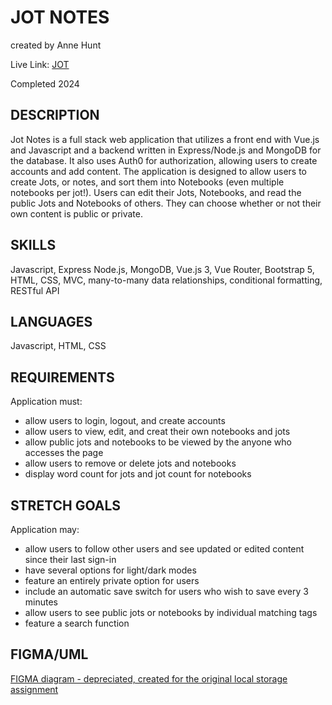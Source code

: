 # JOT NOTES

created by Anne Hunt

Live Link: [JOT](https://jot-notes.annehunt.dev)

Completed 2024

## DESCRIPTION

Jot Notes is a full stack web application that utilizes a front end with Vue.js and Javascript and a backend written in Express/Node.js and MongoDB for the database. It also uses Auth0 for authorization, allowing users to create accounts and add content. The application is designed to allow users to create Jots, or notes, and sort them into Notebooks (even multiple notebooks per jot!). Users can edit their Jots, Notebooks, and read the public Jots and Notebooks of others. They can choose whether or not their own content is public or private.

## SKILLS

Javascript, Express Node.js, MongoDB, Vue.js 3, Vue Router, Bootstrap 5, HTML, CSS, MVC, many-to-many data relationships, conditional formatting, RESTful API

## LANGUAGES

Javascript, HTML, CSS

## REQUIREMENTS

Application must:

- allow users to login, logout, and create accounts
- allow users to view, edit, and creat their own notebooks and jots
- allow public jots and notebooks to be viewed by the anyone who accesses the page
- allow users to remove or delete jots and notebooks
- display word count for jots and jot count for notebooks

## STRETCH GOALS

Application may:

- allow users to follow other users and see updated or edited content since their last sign-in
- have several options for light/dark modes
- feature an entirely private option for users
- include an automatic save switch for users who wish to save every 3 minutes
- allow users to see public jots or notebooks by individual matching tags
- feature a search function

## FIGMA/UML

[FIGMA diagram - depreciated, created for the original local storage assignment](https://www.figma.com/design/FLNUDGwvaxzOFZbseDZlyM/Jot.-(Depreciated)?node-id=0-1)
